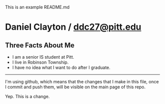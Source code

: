 This is an example README.md

Daniel Clayton / ddc27@pitt.edu
==================

Three Facts About Me
---

*   I am a senior IS student at Pitt.
*   I live in Robinson Township.
*   I have no idea what I want to do after I graduate.

---

I'm using github, which means that the changes that I make in this file, once I commit and push them, will be visible on the main page of this repo. 

Yep. This is a change.
